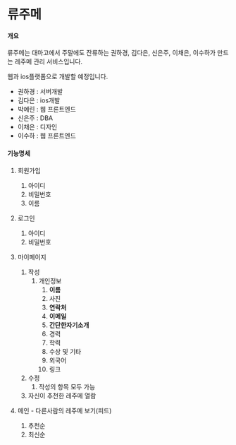 # 류주메

#### 개요

류주메는 대마고에서 주말에도 잔류하는 권하경, 김다은, 신은주, 이채은, 이수하가 만드는 레주메 관리 서비스입니다.

웹과 ios플랫폼으로 개발할 예정입니다.



- 권하경 : 서버개발
- 김다은 : ios개발
- 박예린 : 웹 프론트엔드
- 신은주 : DBA
- 이채은 : 디자인
- 이수하 : 웹 프론트엔드



#### 기능명세

1. 회원가입
   1. 아이디
   2. 비밀번호
   3. 이름
2. 로그인
   1. 아이디
   2. 비밀번호
3. 마이페이지
   1. 작성
      1. 개인정보 
         1. **이름**
         2. 사진
         3. **연락처** 
         4. **이메일** 
         5. **간단한자기소개** 
         6. 경력
         7. 학력
         8. 수상 및 기타
         9. 외국어
         10. 링크
   2. 수정
      1. 작성의 항목 모두 가능
   3. 자신이 추천한 레주메 열람

4. 메인 - 다른사람의 레주메 보기(피드)
   1. 추천순
   2. 최신순
